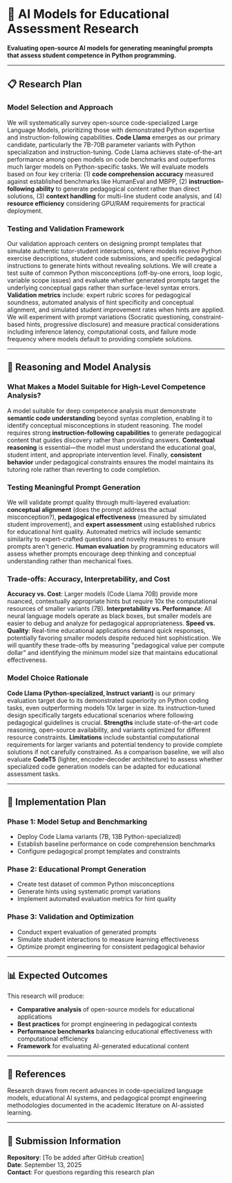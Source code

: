 # 🧠 AI Models for Educational Assessment Research

**Evaluating open-source AI models for generating meaningful prompts that assess student competence in Python programming.**

---

## 📋 Research Plan

### **Model Selection and Approach**

We will systematically survey open-source code-specialized Large Language Models, prioritizing those with demonstrated Python expertise and instruction-following capabilities. **Code Llama** emerges as our primary candidate, particularly the 7B-70B parameter variants with Python specialization and instruction-tuning. Code Llama achieves state-of-the-art performance among open models on code benchmarks and outperforms much larger models on Python-specific tasks. We will evaluate models based on four key criteria: (1) **code comprehension accuracy** measured against established benchmarks like HumanEval and MBPP, (2) **instruction-following ability** to generate pedagogical content rather than direct solutions, (3) **context handling** for multi-line student code analysis, and (4) **resource efficiency** considering GPU/RAM requirements for practical deployment.

### **Testing and Validation Framework**

Our validation approach centers on designing prompt templates that simulate authentic tutor-student interactions, where models receive Python exercise descriptions, student code submissions, and specific pedagogical instructions to generate hints without revealing solutions. We will create a test suite of common Python misconceptions (off-by-one errors, loop logic, variable scope issues) and evaluate whether generated prompts target the underlying conceptual gaps rather than surface-level syntax errors. **Validation metrics** include: expert rubric scores for pedagogical soundness, automated analysis of hint specificity and conceptual alignment, and simulated student improvement rates when hints are applied. We will experiment with prompt variations (Socratic questioning, constraint-based hints, progressive disclosure) and measure practical considerations including inference latency, computational costs, and failure mode frequency where models default to providing complete solutions.

---

## 🎯 Reasoning and Model Analysis

### **What Makes a Model Suitable for High-Level Competence Analysis?**

A model suitable for deep competence analysis must demonstrate **semantic code understanding** beyond syntax completion, enabling it to identify conceptual misconceptions in student reasoning. The model requires strong **instruction-following capabilities** to generate pedagogical content that guides discovery rather than providing answers. **Contextual reasoning** is essential—the model must understand the educational goal, student intent, and appropriate intervention level. Finally, **consistent behavior** under pedagogical constraints ensures the model maintains its tutoring role rather than reverting to code completion.

### **Testing Meaningful Prompt Generation**

We will validate prompt quality through multi-layered evaluation: **conceptual alignment** (does the prompt address the actual misconception?), **pedagogical effectiveness** (measured by simulated student improvement), and **expert assessment** using established rubrics for educational hint quality. Automated metrics will include semantic similarity to expert-crafted questions and novelty measures to ensure prompts aren't generic. **Human evaluation** by programming educators will assess whether prompts encourage deep thinking and conceptual understanding rather than mechanical fixes.

### **Trade-offs: Accuracy, Interpretability, and Cost**

**Accuracy vs. Cost**: Larger models (Code Llama 70B) provide more nuanced, contextually appropriate hints but require 10x the computational resources of smaller variants (7B). **Interpretability vs. Performance**: All neural language models operate as black boxes, but smaller models are easier to debug and analyze for pedagogical appropriateness. **Speed vs. Quality**: Real-time educational applications demand quick responses, potentially favoring smaller models despite reduced hint sophistication. We will quantify these trade-offs by measuring "pedagogical value per compute dollar" and identifying the minimum model size that maintains educational effectiveness.

### **Model Choice Rationale**

**Code Llama (Python-specialized, Instruct variant)** is our primary evaluation target due to its demonstrated superiority on Python coding tasks, even outperforming models 10x larger in size. Its instruction-tuned design specifically targets educational scenarios where following pedagogical guidelines is crucial. **Strengths** include state-of-the-art code reasoning, open-source availability, and variants optimized for different resource constraints. **Limitations** include substantial computational requirements for larger variants and potential tendency to provide complete solutions if not carefully constrained. As a comparison baseline, we will also evaluate **CodeT5** (lighter, encoder-decoder architecture) to assess whether specialized code generation models can be adapted for educational assessment tasks.

---

## 🚀 Implementation Plan

### **Phase 1: Model Setup and Benchmarking**
- Deploy Code Llama variants (7B, 13B Python-specialized)
- Establish baseline performance on code comprehension benchmarks
- Configure pedagogical prompt templates and constraints

### **Phase 2: Educational Prompt Generation**
- Create test dataset of common Python misconceptions
- Generate hints using systematic prompt variations
- Implement automated evaluation metrics for hint quality

### **Phase 3: Validation and Optimization**
- Conduct expert evaluation of generated prompts
- Simulate student interactions to measure learning effectiveness
- Optimize prompt engineering for consistent pedagogical behavior

---

## 📊 Expected Outcomes

This research will produce:
- **Comparative analysis** of open-source models for educational applications
- **Best practices** for prompt engineering in pedagogical contexts  
- **Performance benchmarks** balancing educational effectiveness with computational efficiency
- **Framework** for evaluating AI-generated educational content

---

## 🔗 References

Research draws from recent advances in code-specialized language models, educational AI systems, and pedagogical prompt engineering methodologies documented in the academic literature on AI-assisted learning.

---

## 📧 Submission Information

**Repository**: [To be added after GitHub creation]  
**Date**: September 13, 2025  
**Contact**: For questions regarding this research plan
